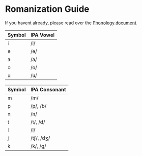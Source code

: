# Romanization Guide

If you havent already, please read over the [Phonology document](PHONOLOGY.md).

| Symbol | IPA Vowel |
|--------|-------|
| i | /i/ |
| e | /e/ |
| a | /a/ |
| o | /o/ |
| u | /u/ |

| Symbol | IPA Consonant |
|--------|-----------|
| m | /m/ |
| p | /p/, /b/ |
| n | /n/ |
| t | /t/, /d/ |
| l | /l/ |
| j | /tʃ/, /dʒ/ |
| k | /k/, /g/ |
